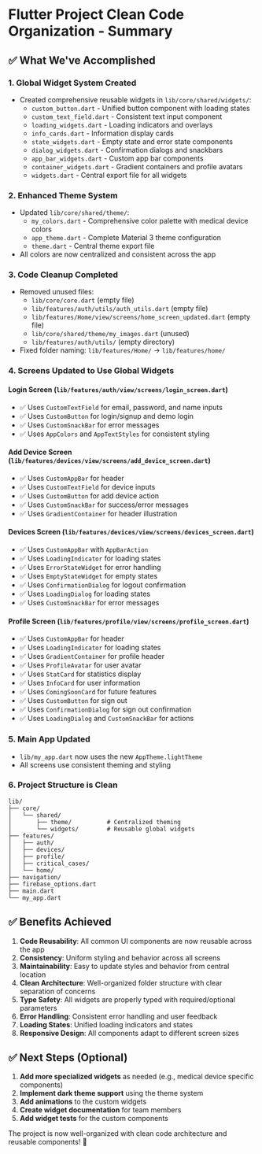 # Flutter Project Clean Code Organization - Summary

## ✅ What We've Accomplished

### 1. **Global Widget System Created**

- Created comprehensive reusable widgets in `lib/core/shared/widgets/`:
  - `custom_button.dart` - Unified button component with loading states
  - `custom_text_field.dart` - Consistent text input component
  - `loading_widgets.dart` - Loading indicators and overlays
  - `info_cards.dart` - Information display cards
  - `state_widgets.dart` - Empty state and error state components
  - `dialog_widgets.dart` - Confirmation dialogs and snackbars
  - `app_bar_widgets.dart` - Custom app bar components
  - `container_widgets.dart` - Gradient containers and profile avatars
  - `widgets.dart` - Central export file for all widgets

### 2. **Enhanced Theme System**

- Updated `lib/core/shared/theme/`:
  - `my_colors.dart` - Comprehensive color palette with medical device colors
  - `app_theme.dart` - Complete Material 3 theme configuration
  - `theme.dart` - Central theme export file
- All colors are now centralized and consistent across the app

### 3. **Code Cleanup Completed**

- Removed unused files:
  - `lib/core/core.dart` (empty file)
  - `lib/features/auth/utils/auth_utils.dart` (empty file)
  - `lib/features/Home/view/screens/home_screen_updated.dart` (empty file)
  - `lib/core/shared/theme/my_images.dart` (unused)
  - `lib/features/auth/utils/` (empty directory)
- Fixed folder naming: `lib/features/Home/` → `lib/features/home/`

### 4. **Screens Updated to Use Global Widgets**

#### Login Screen (`lib/features/auth/view/screens/login_screen.dart`)

- ✅ Uses `CustomTextField` for email, password, and name inputs
- ✅ Uses `CustomButton` for login/signup and demo login
- ✅ Uses `CustomSnackBar` for error messages
- ✅ Uses `AppColors` and `AppTextStyles` for consistent styling

#### Add Device Screen (`lib/features/devices/view/screens/add_device_screen.dart`)

- ✅ Uses `CustomAppBar` for header
- ✅ Uses `CustomTextField` for device inputs
- ✅ Uses `CustomButton` for add device action
- ✅ Uses `CustomSnackBar` for success/error messages
- ✅ Uses `GradientContainer` for header illustration

#### Devices Screen (`lib/features/devices/view/screens/devices_screen.dart`)

- ✅ Uses `CustomAppBar` with `AppBarAction`
- ✅ Uses `LoadingIndicator` for loading states
- ✅ Uses `ErrorStateWidget` for error handling
- ✅ Uses `EmptyStateWidget` for empty states
- ✅ Uses `ConfirmationDialog` for logout confirmation
- ✅ Uses `LoadingDialog` for loading states
- ✅ Uses `CustomSnackBar` for error messages

#### Profile Screen (`lib/features/profile/view/screens/profile_screen.dart`)

- ✅ Uses `CustomAppBar` for header
- ✅ Uses `LoadingIndicator` for loading states
- ✅ Uses `GradientContainer` for profile header
- ✅ Uses `ProfileAvatar` for user avatar
- ✅ Uses `StatCard` for statistics display
- ✅ Uses `InfoCard` for user information
- ✅ Uses `ComingSoonCard` for future features
- ✅ Uses `CustomButton` for sign out
- ✅ Uses `ConfirmationDialog` for sign out confirmation
- ✅ Uses `LoadingDialog` and `CustomSnackBar` for actions

### 5. **Main App Updated**

- `lib/my_app.dart` now uses the new `AppTheme.lightTheme`
- All screens use consistent theming and styling

### 6. **Project Structure is Clean**

```
lib/
├── core/
│   └── shared/
│       ├── theme/          # Centralized theming
│       └── widgets/        # Reusable global widgets
├── features/
│   ├── auth/
│   ├── devices/
│   ├── profile/
│   ├── critical_cases/
│   └── home/
├── navigation/
├── firebase_options.dart
├── main.dart
└── my_app.dart
```

## ✅ Benefits Achieved

1. **Code Reusability**: All common UI components are now reusable across the app
2. **Consistency**: Uniform styling and behavior across all screens
3. **Maintainability**: Easy to update styles and behavior from central location
4. **Clean Architecture**: Well-organized folder structure with clear separation of concerns
5. **Type Safety**: All widgets are properly typed with required/optional parameters
6. **Error Handling**: Consistent error handling and user feedback
7. **Loading States**: Unified loading indicators and states
8. **Responsive Design**: All components adapt to different screen sizes

## ✅ Next Steps (Optional)

1. **Add more specialized widgets** as needed (e.g., medical device specific components)
2. **Implement dark theme support** using the theme system
3. **Add animations** to the custom widgets
4. **Create widget documentation** for team members
5. **Add widget tests** for the custom components

The project is now well-organized with clean code architecture and reusable components! 🎉
